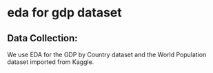 # eda for gdp dataset

## Data Collection:
 We use EDA for the GDP by Country dataset and the World Population dataset imported from Kaggle.

